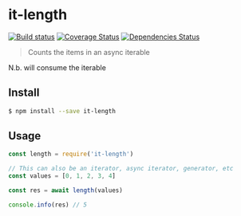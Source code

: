 # it-length

[![Build status](https://travis-ci.org/achingbrain/it.svg?branch=master)](https://travis-ci.org/achingbrain/it?branch=master) [![Coverage Status](https://coveralls.io/repos/github/achingbrain/it/badge.svg?branch=master)](https://coveralls.io/github/achingbrain/it?branch=master) [![Dependencies Status](https://david-dm.org/achingbrain/it/status.svg?path=packages/it-last)](https://david-dm.org/achingbrain/it?path=packages/it-last)

> Counts the items in an async iterable

N.b. will consume the iterable

## Install

```sh
$ npm install --save it-length
```

## Usage

```javascript
const length = require('it-length')

// This can also be an iterator, async iterator, generator, etc
const values = [0, 1, 2, 3, 4]

const res = await length(values)

console.info(res) // 5
```
